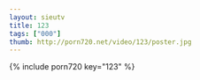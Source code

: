 ```yaml
--- 
layout: sieutv
title: 123
tags: ["000"]
thumb: http://porn720.net/video/123/poster.jpg
---
```

{% include porn720 key="123" %} 
